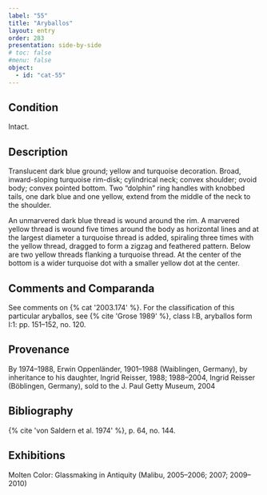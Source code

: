 ```yaml
---
label: "55"
title: "Aryballos"
layout: entry
order: 283
presentation: side-by-side
# toc: false
#menu: false 
object:
  - id: "cat-55"
---
```


## Condition

Intact.

## Description

Translucent dark blue ground; yellow and turquoise decoration. Broad, inward-sloping turquoise rim-disk; cylindrical neck; convex shoulder; ovoid body; convex pointed bottom. Two “dolphin” ring handles with knobbed tails, one dark blue and one yellow, extend from the middle of the neck to the shoulder.

An unmarvered dark blue thread is wound around the rim. A marvered yellow thread is wound five times around the body as horizontal lines and at the largest diameter a turquoise thread is added, spiraling three times with the yellow thread, dragged to form a zigzag and feathered pattern. Below are two yellow threads flanking a turquoise thread. At the center of the bottom is a wider turquoise dot with a smaller yellow dot at the center.

## Comments and Comparanda

See comments on {% cat '2003.174' %}. For the classification of this particular aryballos, see {% cite 'Grose 1989' %}, class I:B, aryballos form I:1: pp. 151–152, no. 120.

## Provenance

By 1974–1988, Erwin Oppenländer, 1901–1988 (Waiblingen, Germany), by inheritance to his daughter, Ingrid Reisser, 1988; 1988–2004, Ingrid Reisser (Böblingen, Germany), sold to the J. Paul Getty Museum, 2004

## Bibliography

{% cite 'von Saldern et al. 1974' %}, p. 64, no. 144.

## Exhibitions

Molten Color: Glassmaking in Antiquity (Malibu, 2005–2006; 2007; 2009–2010)